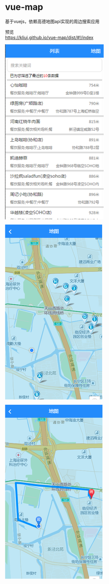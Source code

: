 # vue-map
基于vuejs，依赖高德地图api实现的周边搜索应用

预览  
https://kliuj.github.io/vue-map/dist/#!/index

![image](https://github.com/kliuj/vue-map/blob/master/images/v1.png)

![image](https://github.com/kliuj/vue-map/blob/master/images/v2.png)

![image](https://github.com/kliuj/vue-map/blob/master/images/v3.png)
